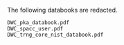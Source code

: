 The following databooks are redacted.
```
DWC_pka_databook.pdf
DWC_spacc_user.pdf
DWC_trng_core_nist_databook.pdf
```
